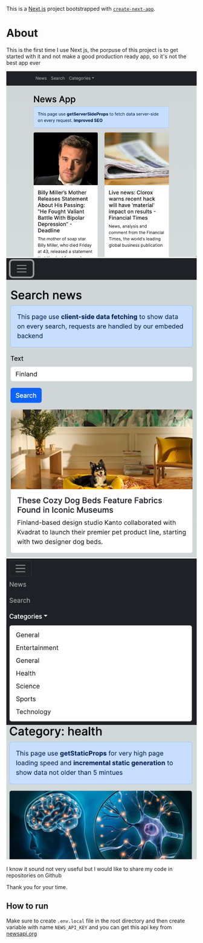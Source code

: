 This is a [Next.js](https://nextjs.org/) project bootstrapped with [`create-next-app`](https://github.com/vercel/next.js/tree/canary/packages/create-next-app).

# About
This is the first time I use Next js, the porpuse of this project is to get started with it
and not make a good production ready app, so it's not the best app ever

![Screenshot 1](images/image1.png)
![Screenshot 2](images/image2.png)
![Screenshot 3](images/image3.png)

I know it sound not very useful but I would like to share my code in repositories on Github

Thank you for your time.

## How to run

Make sure to create `.env.local` file in the root directory and then
create variable with name `NEWS_API_KEY` and you can get this api key from [newsapi.org](https://newsapi.org/)